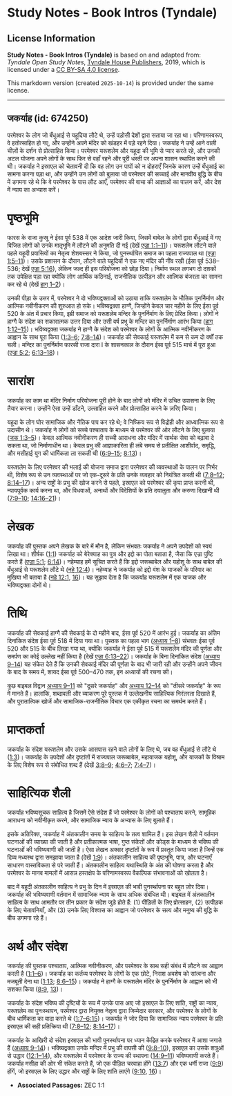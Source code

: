 # Study Notes - Book Intros (Tyndale)

## License Information

**Study Notes - Book Intros (Tyndale)** is based on and adapted from: _Tyndale Open Study Notes_, [Tyndale House Publishers](https://tyndaleopenresources.com/), 2019, which is licensed under a [CC BY-SA 4.0 license](https://creativecommons.org/licenses/by-sa/4.0/legalcode.en).

This markdown version (created `2025-10-14`) is provided under the same license.



--------------------------------

## जकर्याह (id: 674250)

परमेश्वर के लोग जो बँधुआई से यहूदिया लौटे थे, उन्हें पड़ोसी देशों द्वारा सताया जा रहा था। परिणामस्वरूप, वे हतोत्साहित हो गए, और उन्होंने अपने मंदिर को खंडहर में पड़े रहने दिया। जकर्याह ने उन्हें आने वाली चीज़ों के दर्शन से प्रोत्साहित किया। परमेश्वर यरूशलेम और यहूदा की भूमि से प्यार करते रहे, और उनकी अटल योजना अपने लोगों के साथ फिर से वहाँ रहने और पूरी धरती पर अपना शासन स्थापित करने की थी। जकर्याह ने इस्राएल को चेतावनी दी कि वह लोग उन पापों को न दोहराएँ जिनके कारण उन्हें बँधुआई का सामना करना पड़ा था, और उन्होंने उन लोगों को बुलाया जो परमेश्वर की सच्चाई और मानवीय बुद्धि के बीच में डगमगा रहे थे कि वे परमेश्वर के पास लौट आएँ, परमेश्वर की वाचा की आज्ञाओं का पालन करें, और देश में न्याय का अभ्यास करें।

पृष्ठभूमि
=========

फारस के राजा कुस्रू ने ईसा पूर्व 538 में एक आदेश जारी किया, जिसमें बाबेल के लोगों द्वारा बँधुआई में गए विजित लोगों को उनके मातृभूमि में लौटने की अनुमति दी गई (देखें [एज्रा 1:1–11](https://ref.ly/Ezra1:1-Ezra1:11))। यरूशलेम लौटने वाले पहले यहूदी प्रवासियों का नेतृत्व शेशबस्सर ने किया, जो पुनर्स्थापित समाज का पहला राज्यपाल था ([एज्रा 1:5–11](https://ref.ly/Ezra1:5-Ezra1:11))। उसके प्रशासन के दौरान, लौटने वाले यहूदियों ने एक नए मंदिर की नींव रखी (ईसा पूर्व 538–536; देखें [एज्रा 5:16](https://ref.ly/Ezra5:16)), लेकिन जल्द ही इस परियोजना को छोड़ दिया। निर्माण स्थल लगभग दो दशकों तक उपेक्षित पड़ा रहा क्योंकि लोग आर्थिक कठिनाई, राजनीतिक उत्पीड़न और आत्मिक बंजरता का सामना कर रहे थे (देखें [हाग् 1–2](https://ref.ly/Hag1:1-Hag2:23))।

उनकी पीड़ा के उत्तर में, परमेश्वर ने दो भविष्यद्वक्ताओं को उठाया ताकि यरूशलेम के भौतिक पुनर्निर्माण और आत्मिक नवीनीकरण की शुरुआत हो सके। भविष्यद्वक्ता हाग्गै, जिन्होंने केवल चार महीने के लिए ईसा पूर्व 520 के अंत में प्रचार किया, इब्री समाज को यरूशलेम मन्दिर के पुनर्निर्माण के लिए प्रेरित किया। लोगों ने हाग्गै के संदेश का सकारात्मक उत्तर दिया और उसी वर्ष प्रभु के मन्दिर का पुनर्निर्माण आरंभ किया ([हाग् 1:12–15](https://ref.ly/Hag1:12-Hag1:15))। भविष्यद्वक्ता जकर्याह ने हाग्गै के संदेश को परमेश्वर के लोगों के आत्मिक नवीनीकरण के आह्वान के साथ पूरा किया ([1:3–6](https://ref.ly/Zech1:3-Zech1:6); [7:8–14](https://ref.ly/Zech7:8-Zech7:14))। जकर्याह की सेवकाई यरूशलेम में कम से कम दो वर्षों तक चली। मन्दिर का पुनर्निर्माण फारसी राजा दारा I के शासनकाल के दौरान ईसा पूर्व 515 मार्च में पूरा हुआ ([एज्रा 5:2](https://ref.ly/Ezra5:2); [6:13–18](https://ref.ly/Ezra6:13-Ezra6:18))।

सारांश
======

जकर्याह का काम था मंदिर निर्माण परियोजना पूरी होने के बाद लोगों को मंदिर में उचित उपासना के लिए तैयार करना। उन्होंने ऐसा उन्हें डाँटने, उत्साहित करने और प्रोत्साहित करने के ज़रिए किया।

यहूदा के लोग घोर सामाजिक और नैतिक पाप कर रहे थे; वे निष्क्रिय रूप से विद्रोही और आध्यात्मिक रूप से उदासीन थे। जकर्याह ने लोगों को सच्चे पश्चाताप के माध्यम से परमेश्वर की ओर लौटने के लिए बुलाया ([जक 1:3–5](https://ref.ly/Zech1:3-Zech1:5))। केवल आत्मिक नवीनीकरण ही सच्ची आराधना और मंदिर में सार्थक सेवा को बढ़ावा दे सकता था, जो निर्माणाधीन था। केवल प्रभु की आज्ञाकारिता ही लंबे समय से प्रतीक्षित आशीर्वाद, समृद्धि, और मसीहाई युग की धार्मिकता ला सकती थी ([6:9–15](https://ref.ly/Zech6:9-Zech6:15); [8:13](https://ref.ly/Zech8:13))।

यरूशलेम के लिए परमेश्वर की भलाई की योजना समाज द्वारा परमेश्वर की व्यवस्थाओं के पालन पर निर्भर थी, विशेष रूप से उन व्यवस्थाओं पर जो एक\-दूसरे के प्रति उनके व्यवहार को नियंत्रित करती थी ([7:8–12](https://ref.ly/Zech7:8-Zech7:12); [8:14–17](https://ref.ly/Zech8:14-Zech8:17))। अन्य राष्ट्रों के प्रभु की खोज करने से पहले, इस्राएल को परमेश्वर की कृपा प्राप्त करनी थी, न्यायपूर्वक कार्य करना था, और विधवाओं, अनाथों और विदेशियों के प्रति दयालुता और करुणा दिखानी थी ([7:9–10](https://ref.ly/Zech7:9-Zech7:10); [14:16–21](https://ref.ly/Zech14:16-Zech14:21))।

लेखक
====

जकर्याह की पुस्तक अपने लेखक के बारे में मौन है, लेकिन संभवतः जकर्याह ने अपने उपदेशों को स्वयं लिखा था। शीर्षक ([1:1](https://ref.ly/Zech1:1)) जकर्याह को बेरेक्याह का पुत्र और इद्दो का पोता बताता है, जैसा कि एज्रा पुष्टि करते हैं ([एज्रा 5:1](https://ref.ly/Ezra5:1); [6:14](https://ref.ly/Ezra6:14))। नहेम्याह हमें सूचित करते हैं कि इद्दो जरूब्बाबेल और यहोशू के साथ बाबेल की बँधुआई से यरूशलेम लौटे थे ([नहे 12:4](https://ref.ly/Neh12:4))। नहेम्याह ने जकर्याह को इद्दो वंश के याजकों के परिवार का मुखिया भी बताया है ([नहे 12:1](https://ref.ly/Neh12:1), [16](https://ref.ly/Neh12:16))। यह सुझाव देता है कि जकर्याह यरूशलेम में एक याजक और भविष्यद्वक्ता दोनों थे।

तिथि
====

जकर्याह की सेवकाई हाग्गै की सेवकाई के दो महीने बाद, ईसा पूर्व 520 में आरंभ हुई। जकर्याह का अंतिम दिनांकित संदेश ईसा पूर्व 518 में दिया गया था। पुस्तक का पहला भाग ([अध्याय 1–8](https://ref.ly/Zech1:1-Zech8:23)) संभवतः ईसा पूर्व 520 और 515 के बीच लिखा गया था, क्योंकि जकर्याह ने ईसा पूर्व 515 में यरूशलेम मंदिर की पूर्णता और समर्पण का कोई उल्लेख नहीं किया है (देखें [एज्रा 6:13–22](https://ref.ly/Ezra6:13-Ezra6:22))। जकर्याह के बिना दिनांकित संदेश ([अध्याय 9–14](https://ref.ly/Zech9:1-Zech14:21)) यह संकेत देते हैं कि उनकी सेवकाई मंदिर की पूर्णता के बाद भी जारी रही और उन्होंने अपने जीवन के बाद के समय में, शायद ईसा पूर्व 500–470 तक, इन अध्यायों की रचना की।

कुछ बाइबल विद्वान [अध्याय 9–11](https://ref.ly/Zech9:1-Zech11:17) को "दूसरे जकर्याह" और [अध्याय 12–14](https://ref.ly/Zech12:1-Zech14:21) को "तीसरे जकर्याह" के रूप में मानते हैं। हालांकि, शब्दावली और व्याकरण पूरे पुस्तक में उल्लेखनीय साहित्यिक निरंतरता दिखाते हैं, और पुरातात्विक खोजें और सामाजिक\-राजनीतिक विचार एक एकीकृत रचना का समर्थन करते हैं।

प्राप्तकर्ता
============

जकर्याह के संदेश यरूशलेम और उसके आसपास रहने वाले लोगों के लिए थे, जब वह बँधुआई से लौटे थे ([1:3](https://ref.ly/Zech1:3))। जकर्याह के उपदेशों और दृष्टांतों में राज्यपाल जरूब्बाबेल, महायाजक यहोशू, और याजकों के विश्राम के लिए विशेष रूप से संबोधित शब्द हैं (देखें [3:8–9](https://ref.ly/Zech3:8-Zech3:9); [4:6–7](https://ref.ly/Zech4:6-Zech4:7); [7:4–7](https://ref.ly/Zech7:4-Zech7:7))।

साहित्यिक शैली
==============

जकर्याह भविष्यसूचक साहित्य है जिसमें ऐसे संदेश हैं जो परमेश्वर के लोगों को पश्चाताप करने, सामूहिक आराधना को नवीनीकृत करने, और सामाजिक न्याय के अभ्यास के लिए बुलाते हैं।

इसके अतिरिक्त, जकर्याह में अंतकालीन समय के साहित्य के तत्व शामिल हैं। इस लेखन शैली में वर्तमान घटनाओं की व्याख्या की जाती है और प्रतीकात्मक भाषा, गुप्त संकेतों और कोड्स के माध्यम से भविष्य की घटनाओं की भविष्यवाणी की जाती है। ऐसा लेखन अक्सर दृष्टांतों के रूप में प्रस्तुत किया जाता है जिन्हें एक दिव्य मध्यस्थ द्वारा समझाया जाता है (देखें [1:9](https://ref.ly/Zech1:9))। अंतकालीन साहित्य की पृष्ठभूमि, पात्र, और घटनाएँ साधारण वास्तविकता से परे जाती हैं। अंतकालीन साहित्य यथास्थिति के अंत की घोषणा करता है और परमेश्वर के मानव मामलों में आसन्न हस्तक्षेप के परिणामस्वरूप वैकल्पिक संभावनाओं को खोलता है।

बाद में यहूदी अंतकालीन साहित्य ने प्रभु के दिन में इस्राएल की भावी पुनर्स्थापना पर बहुत ज़ोर दिया। जकर्याह की भविष्यवाणी वर्तमान में सामाजिक न्याय के साथ अधिक संबंधित थी। बाइबल में अंतकालीन साहित्य के साथ आमतौर पर तीन प्रकार के संदेश जुड़े होते हैं: (1\) पीड़ितों के लिए प्रोत्साहन, (2\) उत्पीड़क के लिए चेतावनियाँ, और (3\) उनके लिए विश्वास का आह्वान जो परमेश्वर के सत्य और मनुष्य की बुद्धि के बीच डगमगा रहे हैं।

अर्थ और संदेश
=============

जकर्याह की पुस्तक पश्चाताप, आत्मिक नवीनीकरण, और परमेश्वर के साथ सही संबंध में लौटने का आह्वान करती है ([1:1–6](https://ref.ly/Zech1:1-Zech1:6))। जकर्याह का कर्तव्य परमेश्वर के लोगों के एक छोटे, निराश अवशेष को सांत्वना और मजबूती देना था ([1:13](https://ref.ly/Zech1:13); [8:6–15](https://ref.ly/Zech8:6-Zech8:15))। जकर्याह ने हाग्गै के यरूशलेम मंदिर के पुनर्निर्माण के आह्वान को भी सशक्त किया ([8:9](https://ref.ly/Zech8:9), [13](https://ref.ly/Zech8:13))।

जकर्याह के संदेश भविष्य की दृष्टियों के रूप में उनके पास आए जो इस्राएल के लिए शांति, राष्ट्रों का न्याय, यरूशलेम का पुनःस्थापन, परमेश्वर द्वारा नियुक्त नेतृत्व द्वारा जिम्मेदार सरकार, और परमेश्वर के लोगों के बीच धार्मिकता का वादा करते थे ([1:7–6:15](https://ref.ly/Zech1:7-Zech6:15))। जकर्याह ने जोर दिया कि सामाजिक न्याय परमेश्वर के प्रति इस्राएल की सही प्रतिक्रिया थी ([7:8–12](https://ref.ly/Zech7:8-Zech7:12); [8:14–17](https://ref.ly/Zech8:14-Zech8:17))।

जकर्याह के आखिरी दो संदेश इस्राएल की भावी पुनर्स्थापना पर ध्यान केंद्रित करके परमेश्वर में आशा जगाते हैं ([अध्याय 9–14](https://ref.ly/Zech9:1-Zech14:21))। भविष्यद्वक्ता उनके मन्दिर में प्रभु की वापसी की ([9:8–10](https://ref.ly/Zech9:8-Zech9:10)), इस्राएल का उसके शत्रुओं से उद्धार ([12:1–14](https://ref.ly/Zech12:1-Zech12:14)), और यरूशलेम में परमेश्वर के राज्य की स्थापना ([14:9–11](https://ref.ly/Zech14:9-Zech14:11)) भविष्यवाणी करते हैं। जकर्याह मसीहा की ओर भी संकेत करते हैं, जो एक पीड़ित चरवाहा होंगे ([13:7](https://ref.ly/Zech13:7)) और एक धर्मी राजा ([9:9](https://ref.ly/Zech9:9)) होंगें, जो इस्राएल के लिए उद्धार और राष्ट्रों के लिए शांति लाएंगे ([9:10](https://ref.ly/Zech9:10), [16](https://ref.ly/Zech9:16))।

* **Associated Passages:** ZEC 1:1


